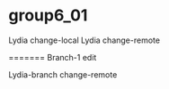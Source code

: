 # group6_01

Lydia change-local
Lydia change-remote

=======
Branch-1 edit

Lydia-branch change-remote
